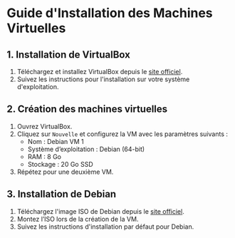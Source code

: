 # Guide d'Installation des Machines Virtuelles

## 1. Installation de VirtualBox
1. Téléchargez et installez VirtualBox depuis le [site officiel](https://www.virtualbox.org/).
2. Suivez les instructions pour l'installation sur votre système d'exploitation.

## 2. Création des machines virtuelles
1. Ouvrez VirtualBox.
2. Cliquez sur `Nouvelle` et configurez la VM avec les paramètres suivants :
   - Nom : Debian VM 1
   - Système d’exploitation : Debian (64-bit)
   - RAM : 8 Go
   - Stockage : 20 Go SSD
3. Répétez pour une deuxième VM.

## 3. Installation de Debian
1. Téléchargez l'image ISO de Debian depuis le [site officiel](https://www.debian.org/).
2. Montez l’ISO lors de la création de la VM.
3. Suivez les instructions d'installation par défaut pour Debian.

